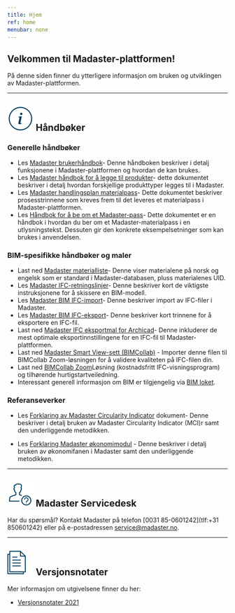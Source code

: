 ```yaml
---
title: Hjem
ref: home
menubar: none
---
```


## Velkommen til Madaster-plattformen!
På denne siden finner du ytterligere informasjon om bruken og utviklingen av Madaster-plattformen.

---

## <img class="header-img" src="/assets/images/767.svg"> Håndbøker


### Generelle håndbøker

 * Les <a href="/files/no/Madaster - User Manual.pdf" target="_blank">Madaster brukerhåndbok</a>- Denne håndboken beskriver i detalj funksjonene i Madaster-plattformen og hvordan de kan brukes.
 * Les <a href="/files/no/Madaster - Manual Add Products.pdf" target="_blank">Madaster håndbok for å legge til produkter</a>- dette dokumentet beskriver i detalj hvordan forskjellige produkttyper legges til i Madaster.
 * Les  <a href="/files/no/Madaster - Action Plan.pdf" target="_blank">Madaster handlingsplan materialpass</a>- Dette dokumentet beskriver prosesstrinnene som kreves frem til det leveres et materialpass i Madaster-plattformen.
  * Les  <a href="/files/no/Madaster - Tender text Madaster material passport.pdf" target="_blank">Håndbok for å be om et Madaster-pass</a>- Dette dokumentet er en håndbok i hvordan du ber om et Madaster-materialpass i en utlysningstekst. Dessuten gir den konkrete eksempelsetninger som kan brukes i anvendelsen.


### BIM-spesifikke håndbøker og maler

  * Last ned <a href="/files/no/Madaster Materials.xlsx">Madaster materialliste</a>- Denne viser materialene på norsk og engelsk som er standard i Madaster-databasen, pluss materialenes UID.
 * Les <a href="/files/no/Madaster BIM - IFC guidelines.pdf" target="_blank">Madaster IFC-retningslinjer</a>- Denne beskriver kort de viktigste instruksjonene for å skissere en BIM-modell.
 * Les <a href="/files/no/Madaster BIM - IFC import process.pdf" target="_blank">Madaster BIM IFC-import</a>- Denne beskriver import av IFC-filer i Madaster.
 * Les <a href="/files/no/Madaster BIM - IFC export.pdf" target="_blank">Madaster BIM IFC-eksport</a>- Denne beskriver kort trinnene for å eksportere en IFC-fil.
 * Last ned <a href="//files/Archicad_ExportTemplate.tpl" target="_blank"> Madaster IFC eksportmal for Archicad</a>- Denne inkluderer de mest optimale eksportinnstillingene for en IFC-fil til Madaster-plattformen.
 * Last ned <a href="http://www.bimcollab.com/en/Support/Support/Downloads/BIMcollab-ZOOM" target="_blank">Madaster Smart View-sett (BIMCollab)</a> - Importer denne filen til BIMCollab Zoom-løsningen for å validere kvaliteten på IFC-filen din.
 * Last ned <a href="http://www.bimcollab.com/en/Support/Support/Downloads/BIMcollab-ZOOM" target="_blank">BIMCollab Zoom</a>Løsning (kostnadsfritt IFC-visningsprogram) og tilhørende hurtigstartveiledning.
 * Interessant generell informasjon om BIM er tilgjengelig via <a href="https://www.bimloket.nl/BIMbasisILS" target="_blank">BIM loket</a>.




### Referanseverker

 * Les <a href="/files/no/Madaster - Circularity Indicator explained.pdf" target="_blank">Forklaring av Madaster Circularity Indicator</a>  dokument- Denne beskriver i detalj bruken av Madaster Circularity Indicator (MCI)r samt den underliggende metodikken.

* Les <a href="/files/no/Madaster - Financial.pdf" target="_blank">Forklaring Madaster økonomimodul</a> - Denne beskriver i detalj bruken av økonomifanen i Madaster samt den underliggende metodikken.

---

## <img class="header-img" src="/assets/images/771.svg"> Madaster Servicedesk
Har du spørsmål? Kontakt Madaster på telefon [0031 85-0601242](tlf:+31 850601242) eller på e-postadressen <service@madaster.no>.

---

## <img class="header-img" src="/assets/images/770.svg"> Versjonsnotater

Mer informasjon om utgivelsene finner du her:

* <a href="/files/no/Madaster Release notes 2021.pdf" target="_blank">Versjonsnotater 2021</a>
